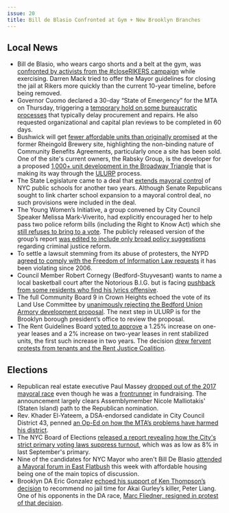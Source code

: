 ```yaml
---
issue: 20
title: Bill de Blasio Confronted at Gym + New Brooklyn Branches
---
```


## Local News
* Bill de Blasio, who wears cargo shorts and a belt at the gym, was [confronted by activists from the #closeRIKERS campaign](https://www.dnainfo.com/new-york/20170630/park-slope/de-blasio-close-rikers-protesters-gym) while exercising. Darren Mack tried to offer the Mayor guidelines for closing the jail at Rikers more quickly than the current 10-year timeline, before being removed.
* Governor Cuomo declared a 30-day “State of Emergency” for the MTA on Thursday, triggering a [temporary hold on some bureaucratic processes](http://nymag.com/daily/intelligencer/2017/06/what-does-cuomos-mta-state-of-emergency-really-mean.html) that typically delay procurement and repairs. He also requested organizational and capital plan reviews to be completed in 60 days.
* Bushwick will get [fewer affordable units than originally promised](https://www.dnainfo.com/new-york/20170626/bushwick/hpd-housing-affordable-housing-law-department-bushwick-rheingold) at the former Rheingold Brewery site, highlighting the non-binding nature of Community Benefits Agreements, particularly once a site has been sold. One of the site's current owners, the Rabsky Group, is the developer for a proposed [1,000+ unit development in the Broadway Triangle](https://www.dnainfo.com/new-york/20170615/williamsburg/pfizer-affordable-housing-jewish-hispanic-ethnic-tension) that is making its way through the [ULURP](https://citylimits.org/zonein/ulurp-explained/) process.
* The State Legislature came to a deal that [extends mayoral control](https://www.chalkbeat.org/posts/ny/2017/06/29/state-reaches-deal-on-mayoral-control-giving-mayor-bill-de-blasio-a-two-year-extension/) of NYC public schools for another two years. Although Senate Republicans sought to link charter school expansion to a mayoral control deal, no such provisions were included in the deal.
* The Young Women’s Initiative, a group convened by City Council Speaker Melissa Mark-Viverito, had explicitly encouraged her to help pass two police reform bills (including the Right to Know Act) which she [still refuses to bring to a vote](http://www.nydailynews.com/new-york/bronx/nyc-lawyers-urge-mark-viverito-vote-reform-bills-article-1.2943072). The publicly released version of the group’s report [was edited to include only broad policy suggestions](http://www.nydailynews.com/news/politics/city-council-speaker-ignores-police-reform-panel-article-1.3277649) regarding criminal justice reform.
* To settle a lawsuit stemming from its abuse of protesters, the NYPD [agreed to comply with the Freedom of Information Law requests](https://www.villagevoice.com/2017/06/29/to-settle-lawsuit-nypd-promises-to-finally-follow-freedom-of-information-law/) it has been violating since 2006.
* Council Member Robert Cornegy (Bedford-Stuyvesant) wants to name a local basketball court after the Notorious B.I.G. but is facing [pushback from some residents who find his lyrics offensive](http://nypost.com/2017/07/01/beef-in-bed-stuy-over-push-to-name-park-after-biggie-smalls/).
* The full Community Board 9 in Crown Heights echoed the vote of its Land Use Committee by [unanimously rejecting the Bedford Union Armory development proposal](https://www.dnainfo.com/new-york/20170628/crown-heights/bedford-union-armory-redevelopment-rejected-ulurp-cb9-vote). The next step in ULURP is for the Brooklyn borough president’s office to review the proposal.
* The Rent Guidelines Board [voted to approve](https://citylimits.org/2017/06/27/seven-proposals-before-rent-guidelines-board-as-final-vote-nears/) a 1.25% increase on one-year leases and a 2% increase on two-year leases in rent stabilized units, the first such increase in two years. The decision [drew fervent protests from tenants and the Rent Justice Coalition](http://www.brooklynpaper.com/stories/40/26/dtg-rent-justice-coalition-march-rally-2017-06-30-bk.html).

## Elections
* Republican real estate executive Paul Massey [dropped out of the 2017 mayoral race](http://www.crainsnewyork.com/article/20170628/POLITICS/170629873&template=rwd&) even though he was a [frontrunner](https://www.nytimes.com/2017/03/21/nyregion/new-york-city-mayoral-candidate-paul-massey.html) in fundraising. The announcement largely clears Assemblymember Nicole Malliotakis' (Staten Island) path to the Republican nomination.
* Rev. Khader El-Yateem, a DSA-endorsed candidate in City Council District 43, penned [an Op-Ed on how the MTA’s problems have harmed his district](http://www.kingscountypolitics.com/mta-capital-projects-harmful-small-business-commuters/).  
* The NYC Board of Elections [released a report revealing how the City's strict primary voting laws suppress turnout](http://www.gothamgazette.com/city/7036-8-new-report-shows-shockingly-low-voter-turnout-in-nyc), which was as low as 8% in last September's primary.
* Nine of the candidates for NYC Mayor who aren't Bill De Blasio [attended a Mayoral forum in East Flatbush](http://www.kingscountypolitics.com/mayoral-forum-b-list-candidates-score-points) this week with affordable housing being one of the main topics of discussion.
* Brooklyn DA Eric Gonzalez [echoed his support of Ken Thompson’s decision](https://twitter.com/5BoroDefenders/status/880925393099907073) to recommend no jail time for Akai Gurley’s killer, Peter Liang. One of his opponents in the DA race, [Marc Fliedner, resigned in protest of that decision](http://www.huffingtonpost.com/entry/marc-fliedner-makes-history-as-the-first-openly-gay_us_5943f23de4b024b7e0df4b3c).
